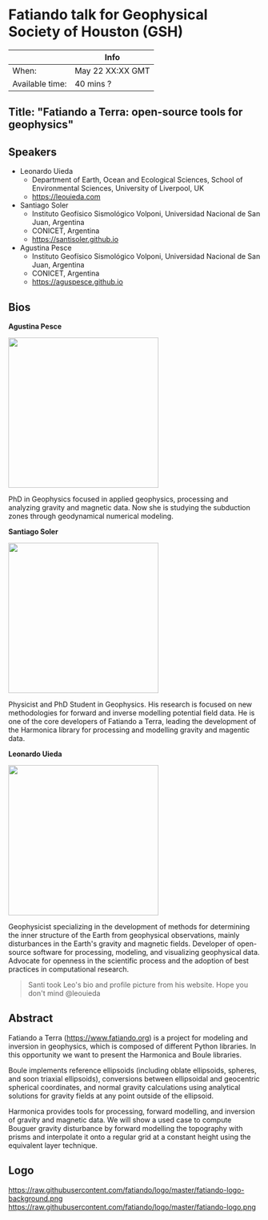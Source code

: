 # Fatiando talk for Geophysical Society of Houston (GSH)


| | Info |
--|------|
When: | May 22 XX:XX GMT
Available time: | 40 mins ?

## Title: "Fatiando a Terra: open-source tools for geophysics"

## Speakers

* Leonardo Uieda 
    * Department of Earth, Ocean and Ecological Sciences, School of Environmental Sciences, University of Liverpool, UK
    * https://leouieda.com
* Santiago Soler
    * Instituto Geofísico Sismológico Volponi, Universidad Nacional de San Juan, Argentina
    * CONICET, Argentina
    * https://santisoler.github.io
* Agustina Pesce
    * Instituto Geofísico Sismológico Volponi, Universidad Nacional de San Juan, Argentina
    * CONICET, Argentina
    * https://aguspesce.github.io

## Bios

**Agustina Pesce**

<img src="https://raw.githubusercontent.com/aguspesce/aguspesce.github.io/master/imgs/about.jpg"
    style="height: 300px">

PhD in Geophysics focused in applied geophysics, processing and analyzing gravity and magnetic data. Now she is studying the subduction zones through geodynamical numerical modeling.

**Santiago Soler**

<img src="https://santisoler.github.io/images/about.jpg"
    style="height: 300px">

Physicist and PhD Student in Geophysics. His research is focused on new methodologies for forward and inverse modelling potential field data. He is one of the core developers of Fatiando a Terra, leading the development of the Harmonica library for processing and modelling gravity and magentic data.

**Leonardo Uieda**

<img src="https://www.leouieda.com/images/uieda.jpg"
    style="height: 300px">

Geophysicist specializing in the development of methods for determining the inner structure of the Earth from geophysical observations, mainly disturbances in the Earth's gravity and magnetic fields. Developer of open-source software for processing, modeling, and visualizing geophysical data. Advocate for openness in the scientific process and the adoption of best practices in computational research.

> Santi took Leo's bio and profile picture from his website. Hope you don't mind @leouieda

## Abstract

Fatiando a Terra (https://www.fatiando.org) is a project for modeling and inversion in geophysics, which is composed of different Python libraries. 
In this opportunity we want to present the Harmonica and Boule libraries. 


Boule implements reference ellipsoids (including oblate ellipsoids, spheres, and soon triaxial ellipsoids), conversions between ellipsoidal and geocentric spherical coordinates, and normal gravity calculations using analytical solutions for gravity fields at any point outside of the ellipsoid. 

Harmonica provides tools for processing, forward modelling, and inversion of gravity and magnetic data. We will show a used case to compute Bouguer gravity disturbance by forward modelling the topography with prisms and interpolate it onto a regular grid at a constant height using the equivalent layer technique.

## Logo
https://raw.githubusercontent.com/fatiando/logo/master/fatiando-logo-background.png
https://raw.githubusercontent.com/fatiando/logo/master/fatiando-logo.png